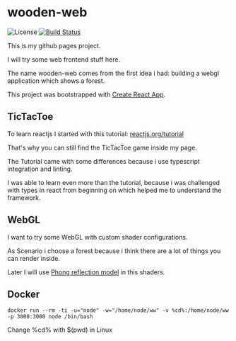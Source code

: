 # wooden-web

![License](https://img.shields.io/github/license/jpavon/react-scripts-ts.svg)
[![Build Status](https://travis-ci.com/WeirdMachine/wooden-web.svg?branch=master)](https://travis-ci.com/WeirdMachine/wooden-web)

This is my github pages project.

I will try some web frontend stuff here.

The name wooden-web comes from the first idea i had: building a webgl application which shows a forest. 

This project was bootstrapped with [Create React App](https://github.com/facebookincubator/create-react-app).

## TicTacToe

To learn reactjs I started with this tutorial: [reactjs.org/tutorial](https://reactjs.org/tutorial/tutorial.html)

That's why you can still find the TicTacToe game inside my page.

The Tutorial came with some differences because i use typescript integration and linting. 

I was able to learn even more than the tutorial, because i was challenged with types in react from beginning on which
 helped me to understand the framework.
 
## WebGL

I want to try some WebGL with custom shader configurations.

As Scenario i choose a forest because i think there are a lot of things you can render inside.

Later I will use [Phong reflection model](https://en.wikipedia.org/wiki/Phong_reflection_model) in this shaders.

## Docker

`docker run --rm -ti -u="node" -w="/home/node/ww" -v %cd%:/home/node/ww -p 3000:3000 node /bin/bash`

Change %cd% with $(pwd) in Linux
